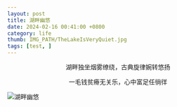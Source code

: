 ```yaml
---
layout: post
title: 湖畔幽悠
date: 2024-02-16 00:41:00 +0800
category: life
thumb: IMG_PATH/TheLakeIsVeryQuiet.jpg
tags: [test, ]
---
```

<div style="text-align: center;">
    <P>湖畔独坐烟雾缭绕，古典旋律婉转悠扬</P>
    <P>一毛钱贫瘠无关乐，心中富足任徜徉</P>
</div>

![湖畔幽悠][p1]

[p1]: https://cos.lhasa.icu/assets/article/TheLakeIsVeryQuiet.jpg
